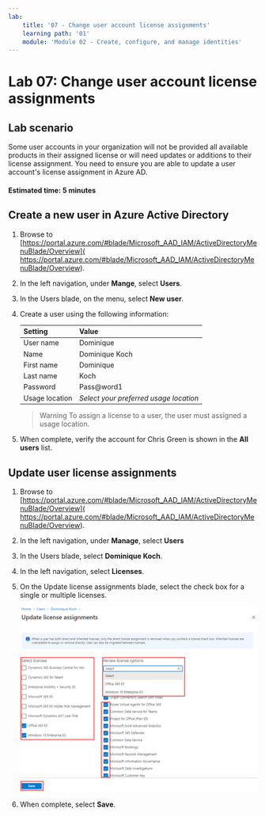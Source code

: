 ```yaml
---
lab:
    title: '07 - Change user account license assignments'
    learning path: '01'
    module: 'Module 02 - Create, configure, and manage identities'
---
```


# Lab 07: Change user account license assignments

## Lab scenario

Some user accounts in your organization will not be provided all available products in their assigned license or will need updates or additions to their license assignment. You need to ensure you are able to update a user account's license assignment in Azure AD.

#### Estimated time: 5 minutes

## Create a new user in Azure Active Directory

1. Browse to [https://portal.azure.com/#blade/Microsoft_AAD_IAM/ActiveDirectoryMenuBlade/Overview]( https://portal.azure.com/#blade/Microsoft_AAD_IAM/ActiveDirectoryMenuBlade/Overview).

1. In the left navigation, under **Mange**, select **Users**.

1. In the Users blade, on the menu, select **New user**.

1. Create a user using the following information:

    | **Setting**| **Value**|
    | :--- | :--- |
    | User name| Dominique|
    | Name| Dominique Koch|
    | First name| Dominique|
    | Last name| Koch|
    | Password| Pass@word1|
    | Usage location| *Select your preferred usage location*|

    >Warning
    >To assign a license to a user, the user must assigned a usage location.

1. When complete, verify the account for Chris Green is shown in the **All users** list.

## Update user license assignments

1. Browse to [https://portal.azure.com/#blade/Microsoft_AAD_IAM/ActiveDirectoryMenuBlade/Overview]( https://portal.azure.com/#blade/Microsoft_AAD_IAM/ActiveDirectoryMenuBlade/Overview).

1. In the left navigation, under **Manage**, select **Users**

1. In the Users blade, select **Dominique Koch**.

1. In the left navigation, select **Licenses**.

1. On the Update license assignments blade, select the check box for a single or multiple licenses.

    ![Screen image displaying the Update license assignments page and license options highlighted](./media/lp1-mod2-assign-user-license-options.png)

1. When complete, select **Save**.
